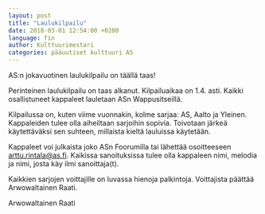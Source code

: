 ```yaml
---
layout: post
title: "Laulukilpailu"
date: 2018-03-01 12:54:00 +0200
language: fin
author: Kulttuurimestari
categories: pääuutiset kulttuuri AS
---
```

AS:n jokavuotinen laulukilpailu on täällä taas!

Perinteinen laulukilpailu on taas alkanut. Kilpailuaikaa on 1.4. asti. Kaikki osallistuneet kappaleet lauletaan ASn Wappusitseillä.

Kilpailussa on, kuten viime vuonnakin, kolme sarjaa: AS, Aalto ja Yleinen. Kappaleiden tulee olla aiheiltaan sarjoihin sopivia. Toivotaan järkeä käytettäväksi sen suhteen, millaista kieltä lauluissa käytetään.

Kappaleet voi julkaista joko ASn Foorumilla tai lähettää osoitteeseen arttu.rintala@as.fi. Kaikissa sanoituksissa tulee olla kappaleen nimi, melodia ja nimi, josta käy ilmi sanoittaja(t).

Kaikkien sarjojen voittajille on luvassa hienoja palkintoja. Voittajista päättää Arwowaltainen Raati.

Arwowaltainen Raati
